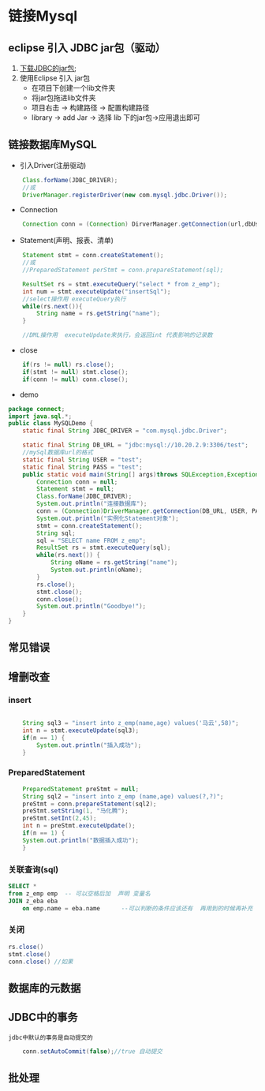 # 链接Mysql

## eclipse 引入 JDBC jar包（驱动）

1. [下载JDBC的jar包](mysql-connector-java-5.1.39-bin.jar);
2. 使用Eclipse 引入 jar包
    * 在项目下创建一个lib文件夹
    * 将jar包拖进lib文件夹
    * 项目右击 -> 构建路径 -> 配置构建路径
    * library -> add Jar -> 选择 lib 下的jar包->应用退出即可

## 链接数据库MySQL

* 引入Driver(注册驱动)

```java
    Class.forName(JDBC_DRIVER);
    //或
    DriverManager.registerDriver(new com.mysql.jdbc.Driver());
```

* Connection

```java
    Connection conn = (Connection) DirverManager.getConnection(url,dbUser,dbPassword);
```

* Statement(声明、报表、清单)

```java
    Statement stmt = conn.createStatement();
    //或
    //PreparedStatement perStmt = conn.prepareStatement(sql);

    ResultSet rs = stmt.executeQuery("select * from z_emp");
    int num = stmt.executeUpdate("insertSql");
    //select操作用 executeQuery执行
    while(rs.next()){
        String name = rs.getString("name");
    }

    //DML操作用  executeUpdate来执行，会返回int 代表影响的记录数
```

* close

```java
    if(rs != null) rs.close();
    if(stmt != null) stmt.close();
    if(conn != null) conn.close();
```

* demo

```java
package connect;
import java.sql.*;
public class MySQLDemo {
    static final String JDBC_DRIVER = "com.mysql.jdbc.Driver";

    static final String DB_URL = "jdbc:mysql://10.20.2.9:3306/test";
    //mySql数据库url的格式
    static final String USER = "test";
    static final String PASS = "test";
    public static void main(String[] args)throws SQLException,Exception {
        Connection conn = null;
        Statement stmt = null;
        Class.forName(JDBC_DRIVER);
        System.out.println("连接数据库");
        conn = (Connection)DriverManager.getConnection(DB_URL, USER, PASS);
        System.out.println("实例化Statement对象");
        stmt = conn.createStatement();
        String sql;
        sql = "SELECT name FROM z_emp";
        ResultSet rs = stmt.executeQuery(sql);
        while(rs.next()) {
            String oName = rs.getString("name");
            System.out.println(oName);
        }
        rs.close();
        stmt.close();
        conn.close();
        System.out.println("Goodbye!");
    }
}
```

## 常见错误

## 增删改查

### insert

```java

    String sql3 = "insert into z_emp(name,age) values('马云',58)";
    int n = stmt.executeUpdate(sql3);
    if(n == 1) {
        System.out.println("插入成功");
    }
```

### PreparedStatement

```java
    PreparedStatement preStmt = null;
    String sql2 = "insert into z_emp (name,age) values(?,?)";
    preStmt = conn.prepareStatement(sql2);
    preStmt.setString(1, "马化腾");
    preStmt.setInt(2,45);
    int n = preStmt.executeUpdate();
    if(n == 1) {
    System.out.println("数据插入成功");
    }
```
### 关联查询(sql)

```sql
SELECT * 
from z_emp emp  -- 可以空格后加  声明 变量名
JOIN z_eba eba
	on emp.name = eba.name      --可以判断的条件应该还有  再用到的时候再补充
```


### 关闭

```java
rs.close()
stmt.close()
conn.close() //如果
```

## 数据库的元数据


## JDBC中的事务

    jdbc中默认的事务是自动提交的

```java
    conn.setAutoCommit(false);//true 自动提交
```

## 批处理
